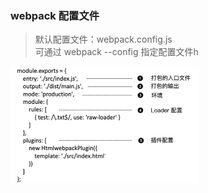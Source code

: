 ### webpack 配置文件
>默认配置文件：webpack.config.js  
>可通过 webpack --config 指定配置文件h

<img src="../images/basic_01.jpg" width="60%">
